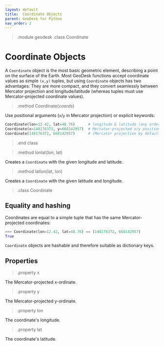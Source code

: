 ```yaml
---
layout: default
title:  Coordinate Objects
parent: GeoDesk for Python
nav_order: 2
---
```


> .module geodesk
> .class Coordinate

# Coordinate Objects

A `Coordinate` object is the most basic geometric element, describing a point on the surface of the Earth. Most GeoDesk functions accept coordinate values as simple `(x,y)` tuples, but using `Coordinate` objects has two advantages: They are more compact, and they convert seamlessly between Mercator projection and longitude/latitude (whereas tuples must use Mercator-projected coordinate values).   

> .method Coordinate(*coords*)
 
Use positional arguments (`x`/`y` in Mercator projection) or explicit keywords: 

```python
Coordinate(lon=12.42, lat=48.76)      # longitude & latitude (any order)
Coordinate(x=148176372, y=668142957)  # Mercator-projected x/y position
Coordinate(148176372, 668142957)      # (Mercator projection by default)
```

> .end class

> .method lonlat(lon, lat)
 
Creates a `Coordinate` with the given longitude and latitude.

> .method latlon(lat, lon)
 
Creates a `Coordinate` with the given latitude and longitude.

> .class Coordinate

## Equality and hashing

Coordinates are equal to a simple tuple that has the same Mercator-projected coordinates:

```python
>>> Coordinate(lon=12.42, lat=48.76) == (148176372, 668142957)
True
```

`Coordinate` objects are hashable and therefore suitable as dictionary keys.

## Properties

> .property x

The Mercator-projected x-ordinate.
 
> .property y

The Mercator-projected y-ordinate.

> .property lon

The coordinate's longitude.

> .property lat

The coordinate's latitude.

